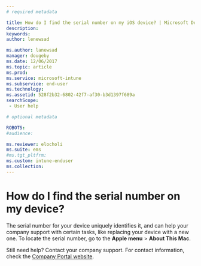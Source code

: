 ```yaml
---
# required metadata

title: How do I find the serial number on my iOS device? | Microsoft Docs
description:
keywords:
author: lenewsad

ms.author: lanewsad
manager: dougeby
ms.date: 12/06/2017
ms.topic: article
ms.prod:
ms.service: microsoft-intune
ms.subservice: end-user
ms.technology:
ms.assetid: 528f2b32-6802-42f7-af30-b3d1397f689a
searchScope:
 - User help

# optional metadata

ROBOTS:  
#audience:

ms.reviewer: elocholi
ms.suite: ems
#ms.tgt_pltfrm:
ms.custom: intune-enduser
ms.collection: 
---
```


# How do I find the serial number on my device?

The serial number for your device uniquely identifies it, and can help your company support with certain tasks, like replacing your device with a new one. To locate the serial number, go to the **Apple menu** > **About This Mac**.

Still need help? Contact your company support. For contact information, check the [Company Portal website](https://go.microsoft.com/fwlink/?linkid=2010980).
